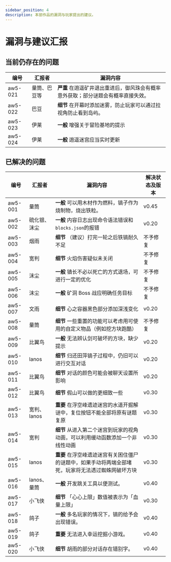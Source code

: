 ```yaml
---
sidebar_position: 4
description: 本部作品的漏洞与玩家提出的建议。
---
```


# 漏洞与建议汇报

## 当前仍存在的问题

| 编号 | 汇报者 | 漏洞内容 |
| --- | --- | --- |
| aw5-021 | 量筒、巴豆等 | **严重** 在逍遥矿井退出重进后，御风珠会有概率意外获取；部分谜题会有概率直接失效。 |
| aw5-022 | 巴豆 | **细节** 在开幕时添加迷雾，防止玩家可以通过拉视角防止看到岛屿。 |
| aw5-023 | 伊莱 | **一般** 增强关于冒险基地的提示 |
| aw5-024 | 伊莱 | **一般** 逍遥迷宫应当实时更新 |

## 已解决的问题

| 编号 | 汇报者 | 漏洞内容 | 解决状态及版本 |
| --- | --- | --- | --- |
| aw5-001 | 量筒 | **一般** 可以用木材作为燃料，镐子作为烧制物，烧出铁粒。 | v0.45 |
| aw5-002 | 硫化银、沫尘 | **一般** 内容日志出现命令语法错误和`blocks.json`的报错 | v0.20 |
| aw5-003 | 烟雨 | **细节** （建议）打完一轮之后铁镐耐久不足 | 不予修复 |
| aw5-004 | 宽判 | **细节** 火焰伤害疑似未关闭 | 不予修复 |
| aw5-005 | 沫尘 | **一般** 镇长不必以死亡的方式退场，可进行一定的优化 | 不予修复 |
| aw5-006 | 沫尘 | **一般** 矿洞 Boss 战应明确任务目标 | 不予修复 |
| aw5-007 | 文雨 | **细节** 心之容器黑色部分添加深浅变化 | v0.20 |
| aw5-008 | 量筒 | **细节** 一些重置的功能可以考虑用可使用的自定义物品（例如挖方块跑酷） | 不予修复 |
| aw5-009 | 比翼鸟 | **一般** 无法辨认剑可破坏的方块，缺少提示 | v0.20 |
| aw5-010 | lanos | **细节** 归还田萍镐子过程中，仍旧可以进行交互对话 | v0.20 |
| aw5-011 | 比翼鸟 | **细节** 对话的颜色可能会被聊天设置所影响 | v0.20 |
| aw5-012 | 比翼鸟 | **细节** 假山可以做的更细致一些 | v0.30 |
| aw5-013 | 宽判、lanos | **重要** 在浮空峰遗迹迷宫的水道开掘解谜中，复位按钮不能全部将原有谜题复原 | v0.30 |
| aw5-014 | 宽判 | **细节** 从进入第二个迷宫到玩家的视角动画，可以利用缓动函数添加一个非线性动画 | v0.30 |
| aw5-015 | lanos | **重要** 在浮空峰遗迹迷宫有关困住僵尸的谜题中，如果手动将两端全部堵死，玩家将无法透过蜘蛛网破坏方块 | v0.30 |
| aw5-016 | lanos、量筒 | **一般** 开发跳关工具以便测试。 | v0.40 |
| aw5-017 | 小飞侠 | **细节** 「心心上限」数值被表示为「血量上限」 | v0.30 |
| aw5-018 | 鸽子 | **一般** 多名玩家的情况下，镐的给予会出现错误。 | v0.40 |
| aw5-019 | 鸽子 | **重要** 无法进入幸运挖掘小游戏。 | v0.40 |
| aw5-020 | 小飞侠 | **细节** 胡雨的部分对话存在错别字。 | v0.40 |
